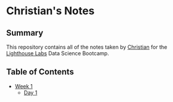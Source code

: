 # Christian's Notes

## Summary 

This repository contains all of the notes taken by [Christian](https://github.com/ChristianBugtai) for the [Lighthouse Labs](https://www.lighthouselabs.ca/) Data Science Bootcamp.

## Table of Contents
* [Week 1](/Week_1)
  * [Day 1](/Week_1/Day_1)